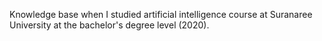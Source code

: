 Knowledge base when I studied artificial intelligence course at Suranaree University at the bachelor's degree level (2020).
